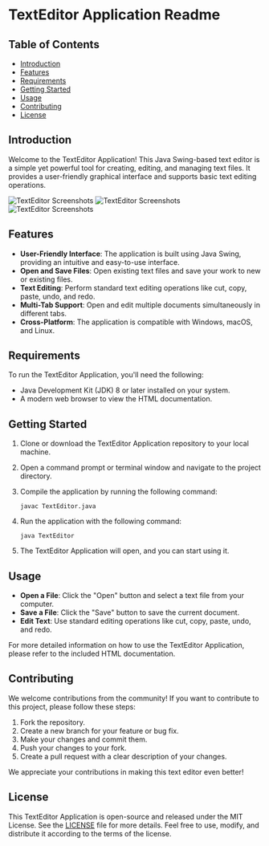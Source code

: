 # TextEditor Application Readme

## Table of Contents
- [Introduction](#introduction)
- [Features](#features)
- [Requirements](#requirements)
- [Getting Started](#getting-started)
- [Usage](#usage)
- [Contributing](#contributing)
- [License](#license)

## Introduction
Welcome to the TextEditor Application! This Java Swing-based text editor is a simple yet powerful tool for creating, editing, and managing text files. It provides a user-friendly graphical interface and supports basic text editing operations.

![TextEditor Screenshots](https://github.com/VishnuThangaraj/Text-Editor/tree/main/screenshots/MAIN.png)
![TextEditor Screenshots](https://github.com/VishnuThangaraj/Text-Editor/tree/main/screenshots/menu.png)
![TextEditor Screenshots](https://github.com/VishnuThangaraj/Text-Editor/tree/main/screenshots/MULTI.png)

## Features
- **User-Friendly Interface**: The application is built using Java Swing, providing an intuitive and easy-to-use interface.
- **Open and Save Files**: Open existing text files and save your work to new or existing files.
- **Text Editing**: Perform standard text editing operations like cut, copy, paste, undo, and redo.
- **Multi-Tab Support**: Open and edit multiple documents simultaneously in different tabs.
- **Cross-Platform**: The application is compatible with Windows, macOS, and Linux.

## Requirements
To run the TextEditor Application, you'll need the following:
- Java Development Kit (JDK) 8 or later installed on your system.
- A modern web browser to view the HTML documentation.

## Getting Started
1. Clone or download the TextEditor Application repository to your local machine.

2. Open a command prompt or terminal window and navigate to the project directory.

3. Compile the application by running the following command:
   ```
   javac TextEditor.java
   ```

4. Run the application with the following command:
   ```
   java TextEditor
   ```

5. The TextEditor Application will open, and you can start using it.

## Usage
- **Open a File**: Click the "Open" button and select a text file from your computer.
- **Save a File**: Click the "Save" button to save the current document.
- **Edit Text**: Use standard editing operations like cut, copy, paste, undo, and redo.

For more detailed information on how to use the TextEditor Application, please refer to the included HTML documentation.

## Contributing
We welcome contributions from the community! If you want to contribute to this project, please follow these steps:
1. Fork the repository.
2. Create a new branch for your feature or bug fix.
3. Make your changes and commit them.
4. Push your changes to your fork.
5. Create a pull request with a clear description of your changes.

We appreciate your contributions in making this text editor even better!

## License
This TextEditor Application is open-source and released under the MIT License. See the [LICENSE](LICENSE) file for more details. Feel free to use, modify, and distribute it according to the terms of the license.
